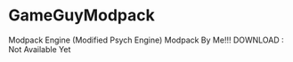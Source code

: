 # GameGuyModpack
Modpack Engine (Modified Psych Engine) Modpack By Me!!!
DOWNLOAD : Not Available Yet
